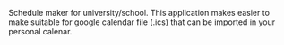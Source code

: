 Schedule maker for university/school.
This application makes easier to make suitable for google calendar file (.ics) that can be imported in your personal calenar.
